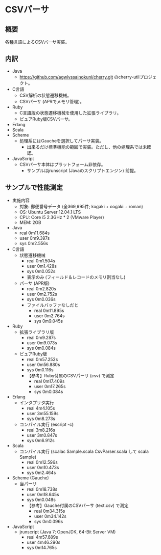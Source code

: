 CSVパーサ
=========

概要
----
各種言語によるCSVパーサ実装。

内訳
----
* Java
   * https://github.com/agwlvssainokuni/cherry.git のcherry-utilプロジェクト。
* C言語
   * CSV解析の状態遷移機械。
   * CSVパーサ (APRでメモリ管理)。
* Ruby
   * C言語版の状態遷移機械を使用した拡張ライブラリ。
   * ピュアRuby版CSVパーサ。
* Erlang
* Scala
* Scheme
   * 処理系にはGaucheを選択してパーサ実装。
      * 出来るだけ標準機能の範囲で実装。ただし、他の処理系では未確認。
* JavaScript
   * CSVパーサ本体はプラットフォーム非依存。
      * サンプルはjrunscript (Javaのスクリプトエンジン) 前提。

サンプルで性能測定
------------------
* 実施内容
   * 対象: 郵便番号データ (全369,995件; kogaki + oogaki + roman)
   * OS: Ubuntu Server 12.04.1 LTS
   * CPU: Core i5 2.3GHz * 2 (VMware Player)
   * MEM: 2GB
* Java
   * real    0m11.684s
   * user    0m9.397s
   * sys     0m2.556s
* C言語
   * 状態遷移機械
      * real    0m1.504s
      * user    0m1.428s
      * sys     0m0.052s
      * 表示のみ (フィールド＆レコードのメモリ割当なし)
   * パーサ (APR版)
      * real    0m2.820s
      * user    0m2.752s
      * sys     0m0.036s
      * ファイルバッファなしだと
         * real    0m11.895s
         * user    0m2.764s
         * sys     0m9.045s
* Ruby
   * 拡張ライブラリ版
      * real    0m9.287s
      * user    0m9.073s
      * sys     0m0.084s
   * ピュアRuby版
      * real    0m57.252s
      * user    0m56.880s
      * sys     0m0.116s
      * 【参考】Ruby付属のCSVパーサ (csv) で測定
         * real    0m17.409s
         * user    0m17.265s
         * sys     0m0.084s
* Erlang
   * インタプリタ実行
      * real    4m4.105s
      * user    3m55.159s
      * sys     0m8.273s
   * コンパイル実行 (escript -c)
      * real    3m8.216s
      * user    3m0.847s
      * sys     0m6.912s
* Scala
   * コンパイル実行 (scalac Sample.scala CsvParser.scala して scala Sample)
      * real    0m12.596s
      * user    0m10.473s
      * sys     0m2.464s
* Scheme (Gauche)
   * 当パーサ
      * real    0m18.738s
      * user    0m18.645s
      * sys     0m0.048s
      * 【参考】Gauche付属のCSVパーサ (text.csv) で測定
         * real    0m34.315s
         * user    0m34.142s
         * sys     0m0.096s
* JavaScript
   * jrunscript (Java 7; OpenJDK, 64-Bit Server VM)
      * real    4m57.689s
      * user    4m46.290s
      * sys     0m14.765s
